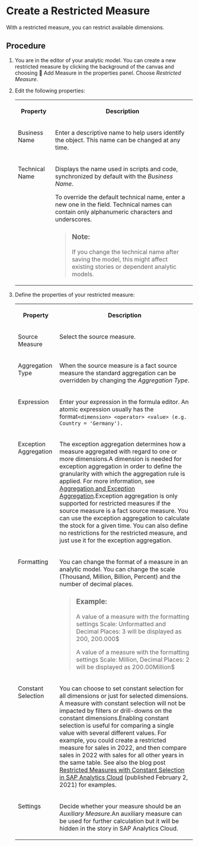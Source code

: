 <!-- loiobfb43ddc98bc4162bc4196faf3e5d8c6 -->

<link rel="stylesheet" type="text/css" href="../css/sap-icons.css"/>

# Create a Restricted Measure

With a restricted measure, you can restrict available dimensions.



## Procedure

1.  You are in the editor of your analytic model. You can create a new restricted measure by clicking the background of the canvas and choosing <span class="FPA-icons-V3"></span> Add Measure in the properties panel. Choose *Restricted Measure*.

2.  Edit the following properties:


    <table>
    <tr>
    <th valign="top">

    Property
    
    </th>
    <th valign="top">

    Description
    
    </th>
    </tr>
    <tr>
    <td valign="top">
    
    Business Name
    
    </td>
    <td valign="top">
    
    Enter a descriptive name to help users identify the object. This name can be changed at any time.
    
    </td>
    </tr>
    <tr>
    <td valign="top">
    
    Technical Name
    
    </td>
    <td valign="top">
    
    Displays the name used in scripts and code, synchronized by default with the *Business Name*.

    To override the default technical name, enter a new one in the field. Technical names can contain only alphanumeric characters and underscores.

    > ### Note:  
    > If you change the technical name after saving the model, this might affect existing stories or dependent analytic models.


    
    </td>
    </tr>
    </table>
    
3.  Define the properties of your restricted measure:


    <table>
    <tr>
    <th valign="top">

    Property
    
    </th>
    <th valign="top">

    Description
    
    </th>
    </tr>
    <tr>
    <td valign="top">
    
    Source Measure
    
    </td>
    <td valign="top">
    
    Select the source measure.
    
    </td>
    </tr>
    <tr>
    <td valign="top">
    
    Aggregation Type
    
    </td>
    <td valign="top">
    
    When the source measure is a fact source measure the standard aggregation can be overridden by changing the *Aggregation Type*.
    
    </td>
    </tr>
    <tr>
    <td valign="top">
    
    Expression
    
    </td>
    <td valign="top">
    
    Enter your expression in the formula editor. An atomic expression usually has the format`<dimension> <operator> <value> (e.g. Country = 'Germany').`
    
    </td>
    </tr>
    <tr>
    <td valign="top">
    
    Exception Aggregation
    
    </td>
    <td valign="top">
    
    The exception aggregation determines how a measure aggregated with regard to one or more dimensions.A dimension is needed for exception aggregation in order to define the granularity with which the aggregation rule is applied. For more information, see [Aggregation and Exception Aggregation](aggregation-and-exception-aggregation-88ca394.md).Exception aggregation is only supported for restricted measures if the source measure is a fact source measure. You can use the exception aggregation to calculate the stock for a given time. You can also define no restrictions for the restricted measure, and just use it for the exception aggregation.
    
    </td>
    </tr>
    <tr>
    <td valign="top">
    
    Formatting
    
    </td>
    <td valign="top">
    
    You can change the format of a measure in an analytic model. You can change the scale \(Thousand, Million, Billion, Percent\) and the number of decimal places.

    > ### Example:  
    > A value of a measure with the formatting settings Scale: Unformatted and Decimal Places: 3 will be displayed as 200, 200.000$
    > 
    > A value of a measure with the formatting settings Scale: Million, Decimal Places: 2 will be displayed as 200.00Million$


    
    </td>
    </tr>
    <tr>
    <td valign="top">
    
    Constant Selection
    
    </td>
    <td valign="top">
    
    You can choose to set constant selection for all dimensions or just for selected dimensions. A measure with constant selection will not be impacted by filters or drill-downs on the constant dimensions.Enabling constant selection is useful for comparing a single value with several different values. For example, you could create a restricted measure for sales in 2022, and then compare sales in 2022 with sales for all other years in the same table. See also the blog post [Restricted Measures with Constant Selection in SAP Analytics Cloud](https://blogs.sap.com/2021/02/02/feature-highlight-restricted-measures-with-constant-selection-in-sap-analytics-cloud/) \(published February 2, 2021\) for examples.
    
    </td>
    </tr>
    <tr>
    <td valign="top">
    
    Settings
    
    </td>
    <td valign="top">
    
    Decide whether your measure should be an *Auxiliary Measure*.An auxiliary measure can be used for further calculation but it will be hidden in the story in SAP Analytics Cloud.
    
    </td>
    </tr>
    </table>
    

